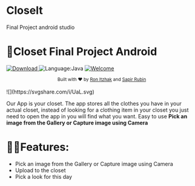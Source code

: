 # CloseIt
Final Project
android studio
# 📸Closet Final Project Android

[![Download](https://api.bintray.com/packages/dhaval2404/maven/imagepicker/images/download.svg) ]() 
![Language:Java](https://img.shields.io/badge/PRs-welcome-brightgreen.svg)
[![Welcome](https://img.shields.io/badge/PRs-welcome-brightgreen.svg)]()

<div align="center">
  <sub>Built with ❤︎ by
  <a href="https://github.com/Ron-Itzhak">Ron Itzhak</a> and
  <a href="https://github.com/sapirubin">
    Sapir Rubin
  </a>
</div>
<br/>
	![](https://svgshare.com/i/UaL.svg)

Our App is your closet. The app stores all the clothes you have in your actual closet, 
instead of looking for a clothing item in your closet you just need to open the app in you will find what you want.
Easy to use  **Pick an image from the Gallery or Capture image using Camera**


# 🐱‍🏍Features:
	
* Pick an image from the Gallery or Capture image using Camera
* Upload to the closet
* Pick a look for this day
